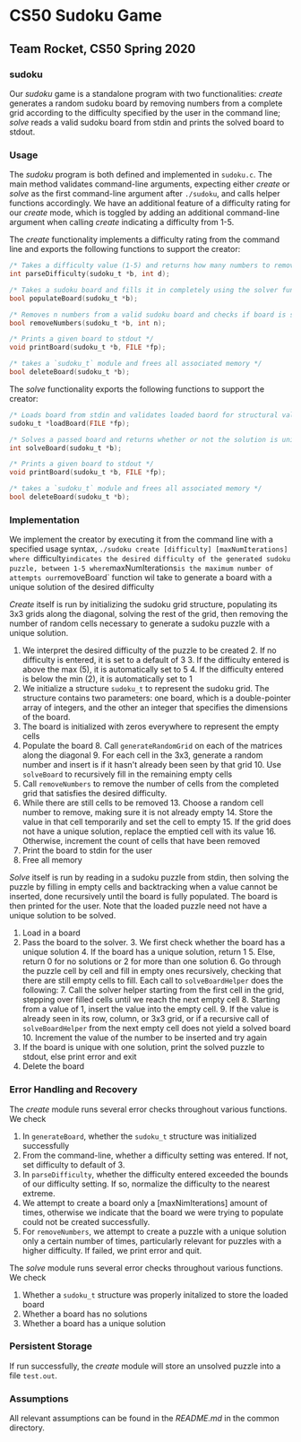 # CS50 Sudoku Game
## Team Rocket, CS50 Spring 2020

### sudoku 

Our *sudoku* game is a standalone program with two functionalities: *create* generates a random sudoku board by removing numbers from a complete grid according to the difficulty specified by the user in the command line; *solve* reads a valid sudoku board from stdin and prints the solved board to stdout. 

### Usage

The *sudoku* program is both defined and implemented in `sudoku.c`. The main method validates command-line arguments, expecting either *create* or *solve* as the first command-line argument after `./sudoku`, and calls helper functions accordingly. We have an additional feature of a difficulty rating for our *create* mode, which is toggled by adding an additional command-line argument when calling *create* indicating a difficulty from 1-5. 

The *create* functionality implements a difficulty rating from the command line and exports the following functions to support the creator: 

```c
/* Takes a difficulty value (1-5) and returns how many numbers to remove from the specific board */
int parseDifficulty(sudoku_t *b, int d);

/* Takes a sudoku board and fills it in completely using the solver functionality */
bool populateBoard(sudoku_t *b);

/* Removes n numbers from a valid sudoku board and checks if board is still unique */
bool removeNumbers(sudoku_t *b, int n);

/* Prints a given board to stdout */
void printBoard(sudoku_t *b, FILE *fp);

/* takes a `sudoku_t` module and frees all associated memory */
bool deleteBoard(sudoku_t *b); 
```

The *solve* functionality exports the following functions to support the creator:

```c
/* Loads board from stdin and validates loaded baord for structural validity */
sudoku_t *loadBoard(FILE *fp);

/* Solves a passed board and returns whether or not the solution is unique */
int solveBoard(sudoku_t *b); 

/* Prints a given board to stdout */
void printBoard(sudoku_t *b, FILE *fp);

/* takes a `sudoku_t` module and frees all associated memory */
bool deleteBoard(sudoku_t *b); 
```

### Implementation

We implement the creator by executing it from the command line with a specified usage syntax, 
`./sudoku create [difficulty] [maxNumIterations]
where `difficulty` indicates the desired difficulty of the generated sudoku puzzle, between 1-5
where `maxNumIterations` is the maximum number of attempts our `removeBoard` function wil take to generate a board with a unique solution of the desired difficulty 

*Create* itself is run by initializing the sudoku grid structure, populating its 3x3 grids along the diagonal, solving the rest of the grid, then removing the number of random cells necessary to generate a sudoku puzzle with a unique solution. 

1. We interpret the desired difficulty of the puzzle to be created
    2. If no difficulty is entered, it is set to a default of 3
    3. If the difficulty entered is above the max (5), it is automatically set to 5
    4. If the difficulty entered is below the min (2), it is automatically set to 1
5. We initialize a structure `sudoku_t` to represent the sudoku grid. The structure contains two parameters: one board, which is a double-pointer array of integers, and the other an integer that specifies the dimensions of the board. 
6. The board is initialized with zeros everywhere to represent the empty cells
7. Populate the board
    8. Call `generateRandomGrid` on each of the matrices along the diagonal
        9. For each cell in the 3x3, generate a random number and insert is if it hasn't already been seen by that grid
    10. Use `solveBoard` to recursively fill in the remaining empty cells 
11. Call `removeNumbers` to remove the number of cells from the completed grid that satisfies the desired difficulty.
12. While there are still cells to be removed 
    13. Choose a random cell number to remove, making sure it is not already empty
    14. Store the value in that cell temporarily and set the cell to empty 
    15. If the grid does not have a unique solution, replace the emptied cell with its value
    16. Otherwise, increment the count of cells that have been removed
17. Print the board to stdin for the user 
18. Free all memory

*Solve* itself is run by reading in a sudoku puzzle from stdin, then solving the puzzle by filling in empty cells and backtracking when a value cannot be inserted, done recursively until the board is fully populated. The board is then printed for the user. Note that the loaded puzzle need not have a unique solution to be solved.

1. Load in a board 
2. Pass the board to the solver. 
    3. We first check whether the board has a unique solution
        4. If the board has a unique solution, return 1
        5. Else, return 0 for no solutions or 2 for more than one solution
    6. Go through the puzzle cell by cell and fill in empty ones recursively, checking that there are still empty cells to fill. Each call to `solveBoardHelper` does the following:
        7. Call the solver helper starting from the first cell in the grid, stepping over filled cells until we reach the next empty cell
        8. Starting from a value of 1, insert the value into the empty cell.
        9. If the value is already seen in its row, column, or 3x3 grid, or if a recursive call of `solveBoardHelper` from the next empty cell does not yield a solved board
            10. Increment the value of the number to be inserted and try again
11. If the board is unique with one solution, print the solved puzzle to stdout, else print error and exit
12. Delete the board

### Error Handling and Recovery

The *create* module runs several error checks throughout various functions. 
We check
1. In `generateBoard`, whether the `sudoku_t` structure was initialized successfully
2. From the command-line, whether a difficulty setting was entered. If not, set difficulty to default of 3.
3. In `parseDifficulty`, whether the difficulty entered exceeded the bounds of our difficulty setting. If so, normalize the difficulty to the nearest extreme.
4. We attempt to create a board only a [maxNimIterations] amount of times, otherwise we indicate that the board we were trying to populate could not be created successfully. 
5. For `removeNumbers`, we attempt to create a puzzle with a unique solution only a certain number of times, particularly relevant for puzzles with a higher difficulty. If failed, we print error and quit. 

The *solve* module runs several error checks throughout various functions.
We check 
1. Whether a `sudoku_t` structure was properly initalized to store the loaded board
2. Whether a board has no solutions 
3. Whether a board has a unique solution

### Persistent Storage

If run successfully, the *create* module will store an unsolved puzzle into a file `test.out`. 

### Assumptions

All relevant assumptions can be found in the *README.md* in the common directory. 

 





